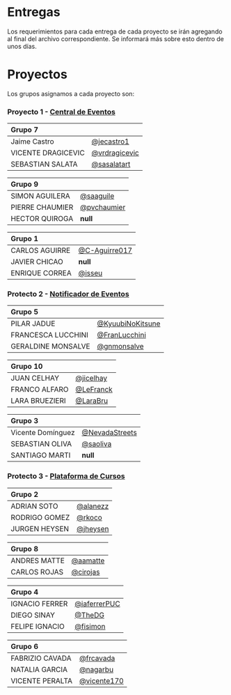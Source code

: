 # Entregas

Los requerimientos para cada entrega de cada proyecto se irán agregando al final del archivo correspondiente. Se informará más sobre esto dentro de unos días.

# Proyectos

Los grupos asignamos a cada proyecto son: 

### Proyecto 1 - [Central de Eventos](https://github.com/IIC2513-2015-1/syllabus/blob/master/Proyectos/Central-de-eventos.md)

| Grupo 7 | |
|:-----------------|:-----------------|
| Jaime Castro | [@jecastro1](https://github.com/jecastro1) |
| VICENTE DRAGICEVIC | [@vrdragicevic](https://github.com/vrdragicevic) |
| SEBASTIAN SALATA | [@sasalatart](https://github.com/sasalatart) |

| Grupo 9 | |
|:-----------------|:-----------------|
| SIMON AGUILERA | [@saaguile](https://github.com/saaguile) |
| PIERRE CHAUMIER | [@pvchaumier](https://github.com/pvchaumier) |
| HECTOR QUIROGA | **null** |

| Grupo 1 | |
|:-----------------|:-----------------|
| CARLOS AGUIRRE | [@C-Aguirre017](https://github.com/C-Aguirre017) | 
| JAVIER CHICAO | **null** |
| ENRIQUE CORREA | [@isseu](https://github.com/isseu) |

### Protecto 2 - [Notificador de Eventos](https://github.com/IIC2513-2015-1/syllabus/blob/master/Proyectos/Notificador-de-eventos.md)

| Grupo 5 | |
|:-----------------|:-----------------|
| PILAR JADUE | [@KyuubiNoKitsune](https://github.com/KyuubiNoKitsune) |
| FRANCESCA	LUCCHINI | [@FranLucchini](https://github.com/FranLucchini) |
| GERALDINE MONSALVE | [@gnmonsalve](https://github.com/gnmonsalve) |

| Grupo 10 | |
|:-----------------|:-----------------|
| JUAN CELHAY | [@jicelhay](https://github.com/jicelhay) |
| FRANCO ALFARO | [@LeFranck](https://github.com/LeFranck) |
| LARA BRUEZIERI  | [@LaraBru](https://github.com/LaraBru) |

| Grupo 3 | |
|:-----------------|:-----------------|
| Vicente Domínguez | [@NevadaStreets](https://github.com/NevadaStreets) |
| SEBASTIAN OLIVA | [@saoliva](https://github.com/saoliva) |
| SANTIAGO MARTI | **null** |

### Protecto 3 - [Plataforma de Cursos](https://github.com/IIC2513-2015-1/syllabus/blob/master/Proyectos/Plataforma-de-cursos.md)

| Grupo 2 | |
|:-----------------|:-----------------|
| ADRIAN SOTO | [@alanezz](https://github.com/alanezz) |
| RODRIGO GOMEZ | [@rkoco](https://github.com/rkoco) |
| JURGEN HEYSEN | [@jheysen](https://github.com/jheysen) |

| Grupo 8 | |
|:-----------------|:-----------------|
| ANDRES MATTE | [@aamatte](https://github.com/aamatte) |
| CARLOS ROJAS | [@cirojas](https://github.com/cirojas) |

| Grupo 4 | |
|:-----------------|:-----------------|
| IGNACIO FERRER | [@iaferrerPUC](https://github.com/iaferrerPUC) |
| DIEGO	SINAY | [@TheDG](https://github.com/TheDG) |
| FELIPE IGNACIO | [@fisimon](https://github.com/fisimon) |

| Grupo 6 | |
|:-----------------|:-----------------|
| FABRIZIO CAVADA | [@frcavada](https://github.com/frcavada) |
| NATALIA GARCIA | [@nagarbu](https://github.com/nagarbu) |
| VICENTE PERALTA | [@vicente170](https://github.com/vicente170) |
